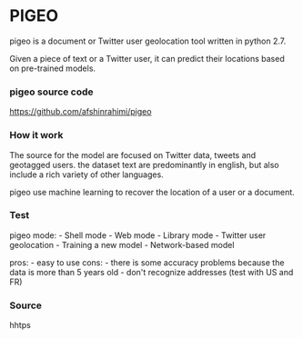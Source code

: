 # PIGEO

pigeo is a document or Twitter user geolocation tool written in python 2.7.

Given a piece of text or a Twitter user, it can predict their locations based on pre-trained models.

### pigeo source code

https://github.com/afshinrahimi/pigeo

### How it work

The source for the model are focused on Twitter data, tweets and geotagged users.
the dataset text are predominantly in english, but also include a rich variety of other languages.

pigeo use machine learning to recover the location of a user or a document.

### Test

pigeo mode: 
	- Shell mode
	- Web mode
	- Library mode
	- Twitter user geolocation
	- Training a new model
	- Network-based model

pros:
	- easy to use
cons:
	- there is some accuracy problems because the data is more than 5 years old
	- don't recognize addresses (test with US and FR)


### Source

hhtps

